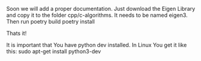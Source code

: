 Soon we will add a proper documentation.
Just download the Eigen Library and copy it to the folder cpp/c-algorithms.
It needs to be named eigen3.
Then run 
poetry build
poetry install

Thats it!

It is important that You have python dev installed. In Linux You get it like this:
sudo apt-get install python3-dev
